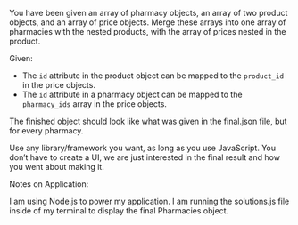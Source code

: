 You have been given an array of pharmacy objects, an array of two product objects, and an array of price objects. Merge these arrays into one array of pharmacies with the nested products, with the array of prices nested in the product.

Given: 
- The `id` attribute in the product object can be mapped to the `product_id` in the price objects.
- The `id` attribute in a pharmacy object can be mapped to the `pharmacy_ids` array in the price objects.

The finished object should look like what was given in the final.json file, but for every pharmacy.

Use any library/framework you want, as long as you use JavaScript. You don’t have to create a UI, we are just interested in the final result and how you went about making it.

Notes on Application: 

I am using Node.js to power my application. I am running the solutions.js file inside of my terminal to display the final Pharmacies object. 